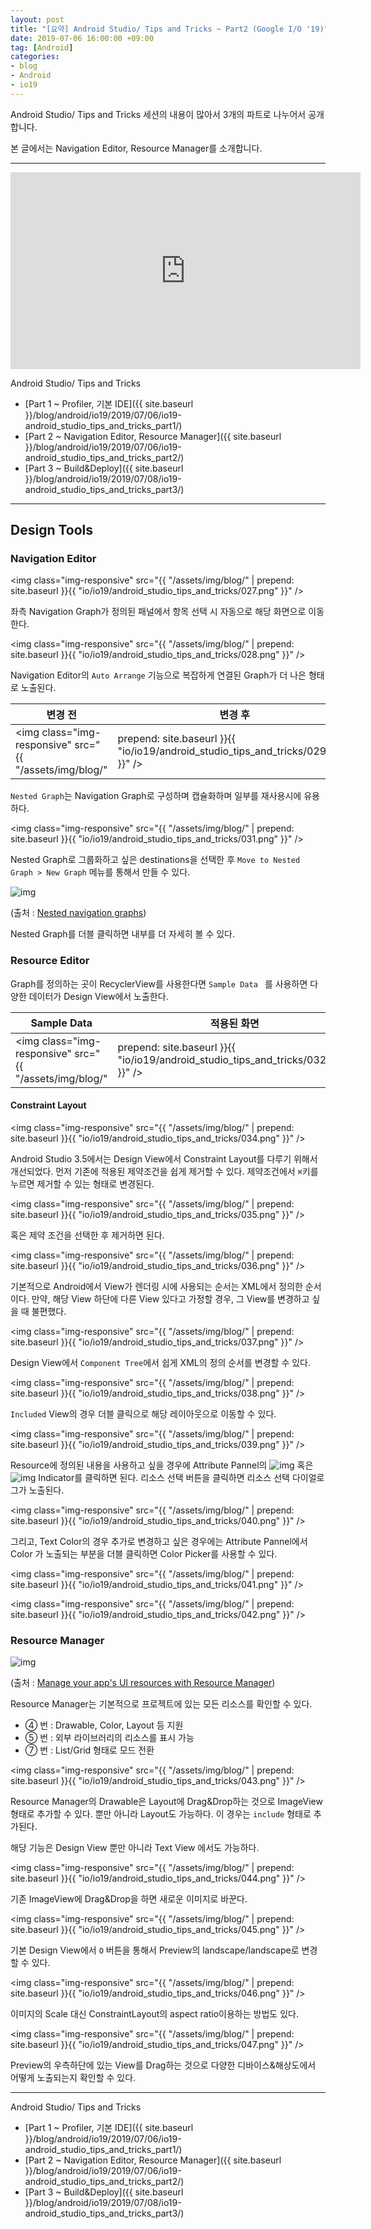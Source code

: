 ```yaml
---
layout: post
title: "[요약] Android Studio/ Tips and Tricks ~ Part2 (Google I/O '19)"
date: 2019-07-06 16:00:00 +09:00
tag: [Android]
categories:
- blog
- Android
- io19
---
```


Android Studio/ Tips and Tricks 세션의 내용이 많아서 3개의 파트로 나누어서 공개합니다.

본 글에서는 Navigation Editor, Resource Manager를 소개합니다.

<!--more-->

- - - 

<iframe width="560" height="315" src="https://www.youtube.com/embed/ihF-PwDfRZ4" frameborder="0" allow="accelerometer; autoplay; encrypted-media; gyroscope; picture-in-picture" allowfullscreen></iframe>

Android Studio/ Tips and Tricks

- [Part 1 ~ Profiler, 기본 IDE]({{ site.baseurl }}/blog/android/io19/2019/07/06/io19-android_studio_tips_and_tricks_part1/)
- [Part 2 ~ Navigation Editor, Resource Manager]({{ site.baseurl }}/blog/android/io19/2019/07/06/io19-android_studio_tips_and_tricks_part2/)
- [Part 3 ~ Build&Deploy]({{ site.baseurl }}/blog/android/io19/2019/07/08/io19-android_studio_tips_and_tricks_part3/)

- - -

## Design Tools

### Navigation Editor

<img class="img-responsive" src="{{ "/assets/img/blog/" | prepend: site.baseurl }}{{ "io/io19/android_studio_tips_and_tricks/027.png" }}" /> 

좌측 Navigation Graph가 정의된 패널에서 항목 선택 시 자동으로 해당 화면으로 이동한다.

<img class="img-responsive" src="{{ "/assets/img/blog/" | prepend: site.baseurl }}{{ "io/io19/android_studio_tips_and_tricks/028.png" }}" /> 

Navigation Editor의 `Auto Arrange` 기능으로 복잡하게 연결된 Graph가 더 나은 형태로 노출된다.

| 변경 전                                                      | 변경 후                                                      |
| ------------------------------------------------------------ | ------------------------------------------------------------ |
| <img class="img-responsive" src="{{ "/assets/img/blog/" | prepend: site.baseurl }}{{ "io/io19/android_studio_tips_and_tricks/029.png" }}" /> | <img class="img-responsive" src="{{ "/assets/img/blog/" | prepend: site.baseurl }}{{ "io/io19/android_studio_tips_and_tricks/030.png" }}" /> |

`Nested Graph`는 Navigation Graph로 구성하며 캡슐화하며 일부를 재사용시에 유용하다. 

<img class="img-responsive" src="{{ "/assets/img/blog/" | prepend: site.baseurl }}{{ "io/io19/android_studio_tips_and_tricks/031.png" }}" /> 

Nested Graph로 그룹화하고 싶은 destinations을 선택한 후 `Move to Nested Graph > New Graph` 메뉴를 통해서 만들 수 있다.

![img](https://developer.android.com/images/topic/libraries/architecture/navigation-nestedgraph_2x.png)

(출처 : [Nested navigation graphs](https://developer.android.com/guide/navigation/navigation-nested-graphs))

Nested Graph를 더블 클릭하면 내부를 더 자세히 볼 수 있다.

### Resource Editor

Graph를 정의하는 곳이 RecyclerView를 사용한다면 `Sample Data ` 를 사용하면 다양한 데이터가 Design View에서 노출한다.

| Sample Data                                                  | 적용된 화면                                                  |
| ------------------------------------------------------------ | ------------------------------------------------------------ |
| <img class="img-responsive" src="{{ "/assets/img/blog/" | prepend: site.baseurl }}{{ "io/io19/android_studio_tips_and_tricks/032.png" }}" /> | <img class="img-responsive" src="{{ "/assets/img/blog/" | prepend: site.baseurl }}{{ "io/io19/android_studio_tips_and_tricks/033.png" }}" /> |

#### Constraint Layout

<img class="img-responsive" src="{{ "/assets/img/blog/" | prepend: site.baseurl }}{{ "io/io19/android_studio_tips_and_tricks/034.png" }}" /> 

Android Studio 3.5에서는 Design View에서 Constraint Layout를 다루기 위해서 개선되었다. 먼저 기존에 적용된 제약조건을 쉽게 제거할 수 있다. 제약조건에서 `⌘`키를 누르면 제거할 수 있는 형태로 변경된다. 

<img class="img-responsive" src="{{ "/assets/img/blog/" | prepend: site.baseurl }}{{ "io/io19/android_studio_tips_and_tricks/035.png" }}" /> 

혹은 제약 조건을 선택한 후 제거하면 된다.

<img class="img-responsive" src="{{ "/assets/img/blog/" | prepend: site.baseurl }}{{ "io/io19/android_studio_tips_and_tricks/036.png" }}" /> 

기본적으로 Android에서 View가 렌더링 시에 사용되는 순서는 XML에서 정의한 순서이다. 만약, 해당 View 하단에 다른 View 있다고 가정할 경우, 그 View를 변경하고 싶을 때 불편했다.

<img class="img-responsive" src="{{ "/assets/img/blog/" | prepend: site.baseurl }}{{ "io/io19/android_studio_tips_and_tricks/037.png" }}" /> 

Design View에서 `Component Tree`에서 쉽게 XML의 정의 순서를 변경할 수 있다.

<img class="img-responsive" src="{{ "/assets/img/blog/" | prepend: site.baseurl }}{{ "io/io19/android_studio_tips_and_tricks/038.png" }}" /> 

`Included` View의 경우 더블 클릭으로 해당 레이아웃으로 이동할 수 있다.

<img class="img-responsive" src="{{ "/assets/img/blog/" | prepend: site.baseurl }}{{ "io/io19/android_studio_tips_and_tricks/039.png" }}" /> 

Resource에 정의된 내용을 사용하고 싶을 경우에 Attribute Pannel의 ![img](https://developer.android.com/studio/images/buttons/layout-editor-indicator-solid.png) 혹은 ![img](https://developer.android.com/studio/images/buttons/layout-editor-indicator-empty.png) Indicator를 클릭하면 된다.  리소스 선택 버튼을 클릭하면 리소스 선택 다이얼로그가 노출된다.

<img class="img-responsive" src="{{ "/assets/img/blog/" | prepend: site.baseurl }}{{ "io/io19/android_studio_tips_and_tricks/040.png" }}" /> 

그리고, Text Color의 경우 추가로 변경하고 싶은 경우에는 Attribute Pannel에서 Color 가 노출되는 부분을 더블 클릭하면 Color Picker를 사용할 수 있다.

<img class="img-responsive" src="{{ "/assets/img/blog/" | prepend: site.baseurl }}{{ "io/io19/android_studio_tips_and_tricks/041.png" }}" /> 

<img class="img-responsive" src="{{ "/assets/img/blog/" | prepend: site.baseurl }}{{ "io/io19/android_studio_tips_and_tricks/042.png" }}" /> 

### Resource Manager

![img](https://developer.android.com/images/studio/write/resource-manager-2x.png)

(출처 : [Manage your app's UI resources with Resource Manager](https://developer.android.com/studio/write/resource-manager))

Resource Manager는 기본적으로 프로젝트에 있는 모든 리소스를 확인할 수 있다. 

- ④ 번 : Drawable, Color, Layout 등 지원
- ⑤ 번 : 외부 라이브러리의 리소스를 표시 가능
- ⑦ 번 : List/Grid 형태로 모드 전환 

<img class="img-responsive" src="{{ "/assets/img/blog/" | prepend: site.baseurl }}{{ "io/io19/android_studio_tips_and_tricks/043.png" }}" /> 

Resource Manager의 Drawable은 Layout에 Drag&Drop하는 것으로 ImageView 형태로 추가할 수 있다. 뿐만 아니라 Layout도 가능하다. 이 경우는 `include` 형태로 추가된다.

해당 기능은 Design View 뿐만 아니라 Text View 에서도 가능하다.

<img class="img-responsive" src="{{ "/assets/img/blog/" | prepend: site.baseurl }}{{ "io/io19/android_studio_tips_and_tricks/044.png" }}" /> 

기존 ImageView에 Drag&Drop을 하면 새로운 이미지로 바꾼다. 

<img class="img-responsive" src="{{ "/assets/img/blog/" | prepend: site.baseurl }}{{ "io/io19/android_studio_tips_and_tricks/045.png" }}" /> 

기본 Design View에서 `O` 버튼을 통해서 Preview의 landscape/landscape로 변경할 수 있다.

<img class="img-responsive" src="{{ "/assets/img/blog/" | prepend: site.baseurl }}{{ "io/io19/android_studio_tips_and_tricks/046.png" }}" /> 

이미지의 Scale 대신 ConstraintLayout의 aspect ratio이용하는 방법도 있다.

<img class="img-responsive" src="{{ "/assets/img/blog/" | prepend: site.baseurl }}{{ "io/io19/android_studio_tips_and_tricks/047.png" }}" /> 

Preview의 우측하단에 있는 View를 Drag하는 것으로 다양한 디바이스&해상도에서 어떻게 노출되는지 확인할 수 있다.

- - - 

Android Studio/ Tips and Tricks

- [Part 1 ~ Profiler, 기본 IDE]({{ site.baseurl }}/blog/android/io19/2019/07/06/io19-android_studio_tips_and_tricks_part1/)
- [Part 2 ~ Navigation Editor, Resource Manager]({{ site.baseurl }}/blog/android/io19/2019/07/06/io19-android_studio_tips_and_tricks_part2/)
- [Part 3 ~ Build&Deploy]({{ site.baseurl }}/blog/android/io19/2019/07/08/io19-android_studio_tips_and_tricks_part3/)
